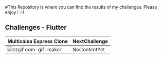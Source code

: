  #This Repository is where you can find the results of my challenges. Please enjoy ! :-)
## Challenges - Flutter





| Multicaixa Express Clone                                              |                                                          NextChallenge |
| --------------------------------------------------------------------- | ---------------------------------------------------------------------- |
| ![ezgif com-gif-maker](https://user-images.githubusercontent.com/64656900/173613518-6ecd67b5-bd9c-425d-95ab-9e6d60073c8d.gif)  | NoContentYet  |

 





